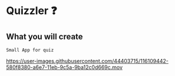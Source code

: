 # Quizzler ❓

## What you will create

    Small App for quiz
    
https://user-images.githubusercontent.com/44403715/116109442-580f8380-a6e7-11eb-9c5a-9ba12c0d669c.mov


